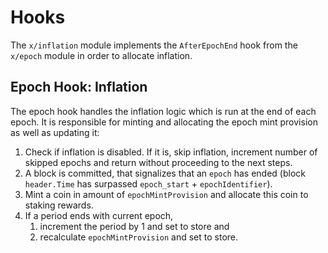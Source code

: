 <!--
order: 5
-->

# Hooks

The `x/inflation` module implements the `AfterEpochEnd`  hook from the
`x/epoch` module in order to allocate inflation.

## Epoch Hook: Inflation

The epoch hook handles the inflation logic which is run at the end of each
epoch. It is responsible for minting and allocating the epoch mint provision as
well as updating it:

1. Check if inflation is disabled. If it is, skip inflation, increment number
   of skipped epochs and return without proceeding to the next steps.
2. A block is committed, that signalizes that an `epoch` has ended (block
   `header.Time` has surpassed `epoch_start` + `epochIdentifier`).
3. Mint a coin in amount of `epochMintProvision` and allocate this coin to staking rewards.
4. If a period ends with current epoch,
    1. increment the period by 1 and set to store and
    2. recalculate `epochMintProvision` and set to store.
